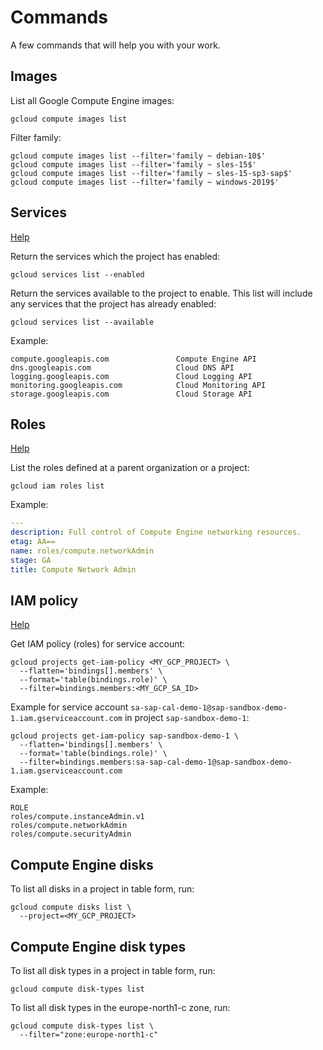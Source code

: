 # Commands

A few commands that will help you with your work.

## Images

List all Google Compute Engine images:
```shell
gcloud compute images list
```

Filter family:
```shell
gcloud compute images list --filter='family ~ debian-10$'
gcloud compute images list --filter='family ~ sles-15$'
gcloud compute images list --filter='family ~ sles-15-sp3-sap$'
gcloud compute images list --filter='family ~ windows-2019$'
```

## Services

[Help](https://cloud.google.com/sdk/gcloud/reference/services/list)

Return the services which the project has enabled:
```shell
gcloud services list --enabled
```

Return the services available to the project to enable.
This list will include any services that the project has already enabled:
```shell
gcloud services list --available
```

Example:
```text
compute.googleapis.com               Compute Engine API
dns.googleapis.com                   Cloud DNS API
logging.googleapis.com               Cloud Logging API
monitoring.googleapis.com            Cloud Monitoring API
storage.googleapis.com               Cloud Storage API
```

## Roles

[Help](https://cloud.google.com/sdk/gcloud/reference/iam/roles/list)

List the roles defined at a parent organization or a project:

```shell
gcloud iam roles list
```

Example:
```yml
---
description: Full control of Compute Engine networking resources.
etag: AA==
name: roles/compute.networkAdmin
stage: GA
title: Compute Network Admin
```

## IAM policy

[Help](https://cloud.google.com/sdk/gcloud/reference/projects/get-iam-policy)

Get IAM policy (roles) for service account:
```shell
gcloud projects get-iam-policy <MY_GCP_PROJECT> \
  --flatten='bindings[].members' \
  --format='table(bindings.role)' \
  --filter=bindings.members:<MY_GCP_SA_ID>
```

Example for service account `sa-sap-cal-demo-1@sap-sandbox-demo-1.iam.gserviceaccount.com` in project `sap-sandbox-demo-1`:
```shell
gcloud projects get-iam-policy sap-sandbox-demo-1 \
  --flatten='bindings[].members' \
  --format='table(bindings.role)' \
  --filter=bindings.members:sa-sap-cal-demo-1@sap-sandbox-demo-1.iam.gserviceaccount.com
```

Example:
```text
ROLE
roles/compute.instanceAdmin.v1
roles/compute.networkAdmin
roles/compute.securityAdmin
```

## Compute Engine disks

To list all disks in a project in table form, run:

```shell
gcloud compute disks list \
  --project=<MY_GCP_PROJECT>
```

## Compute Engine disk types

To list all disk types in a project in table form, run:

```shell
gcloud compute disk-types list
```

To list all disk types in the europe-north1-c zone, run:

```shell
gcloud compute disk-types list \
  --filter="zone:europe-north1-c"
```
